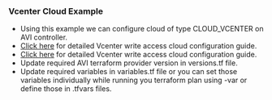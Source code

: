 ### Vcenter Cloud Example
* Using this example we can configure cloud of type CLOUD_VCENTER on AVI controller.
* [Click here](https://avinetworks.com/docs/20.1/deploying-avi-vantage-for-vmware-vcenter-write-access-mode/) for detailed Vcenter write access cloud configuration guide.
* [Click here](https://avinetworks.com/docs/20.1/deploying-avi-vantage-for-vmware-vcenter-read-access-mode/) for detailed Vcenter write access cloud configuration guide.
* Update required AVI terraform provider version in versions.tf file.
* Update required variables in variables.tf file or you can set those variables individually while running you terraform plan using -var or define those in .tfvars files.
